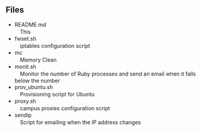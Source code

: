 ## Files  
  
- README.md  
　This  
- fwset.sh  
　iptables configuration script  
- mc  
　Memory Clean  
- monit.sh  
　Monitor the number of Ruby processes and send an email when it falls below the number  
- prov_ubuntu.sh  
　Provisioning script for Ubuntu  
- proxy.sh  
　campus proxies configuration script  
- sendip  
　Script for emailing when the IP address changes  
  